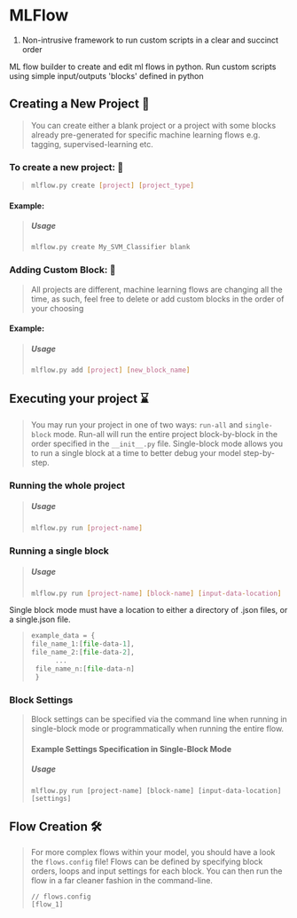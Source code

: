 # MLFlow
1. Non-intrusive framework to run custom scripts in a clear and succinct order

ML flow builder to create and edit ml flows in python. Run custom scripts using simple input/outputs 'blocks' defined in python



## Creating a New Project 🚀

> You can create either a blank project or a project with some blocks already pre-generated for specific machine learning flows e.g. tagging, supervised-learning etc.
>
### To create a new project: 🧠
>
> ```bash
> mlflow.py create [project] [project_type]
> ```
>
#### Example: 

> ##### Usage
> 
> ```bash
> mlflow.py create My_SVM_Classifier blank
> ```



### Adding Custom Block: 🧱

> All projects are different, machine learning flows are changing all the time, as such, feel free to delete or add custom blocks in the order of your choosing

#### Example:

> ##### Usage
> 
> ```bash
> mlflow.py add [project] [new_block_name]
> ```



## Executing your project ⌛️

> You may run your project in one of two ways: `run-all` and `single-block` mode. Run-all will run the entire project block-by-block in the order specified in the `__init__.py` file. Single-block mode allows you to run a single block at a time to better debug your model step-by-step.
### Running the whole project
> ##### Usage
> 
> ```bash
> mlflow.py run [project-name]
> ```
### Running a single block

> ##### Usage
> 
> ```bash
> mlflow.py run [project-name] [block-name] [input-data-location]
> ```

Single block mode must have a location to either a directory of .json files, or a single.json file.

> ```python
>example_data = {
> file_name_1:[file-data-1],
> file_name_2:[file-data-2],
>  		...
>  file_name_n:[file-data-n]
>  }
>  ```
> 

### Block Settings

> Block settings can be specified via the command line when running in single-block mode or programmatically when running the entire flow.
>
> #### Example Settings Specification in Single-Block Mode
>
> ##### Usage
>
> ```
> mlflow.py run [project-name] [block-name] [input-data-location] [settings]
> ```
>
> 



## Flow Creation 🛠

> For more complex flows within your model, you should have a look the `flows.config` file! Flows can be defined by specifying block orders, loops and input settings for each block. You can then run the flow in a far cleaner fashion in the command-line.
>
> ```config
> // flows.config
> [flow_1]
> 
> ```
>
> 
